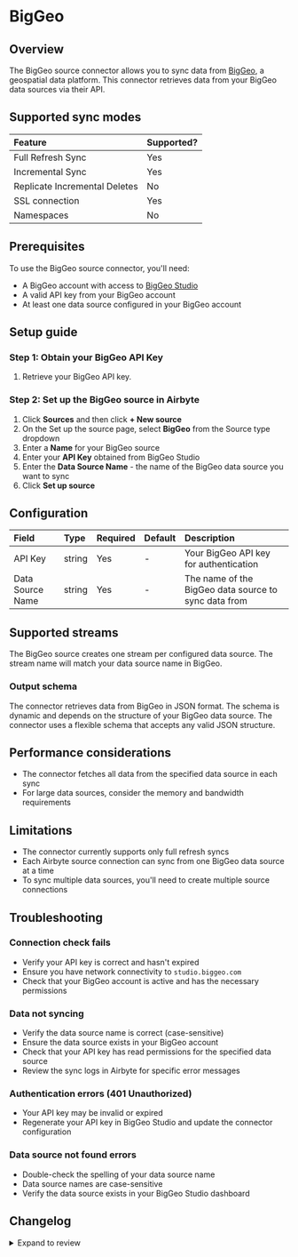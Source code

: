 # BigGeo

## Overview

The BigGeo source connector allows you to sync data from [BigGeo](https://biggeo.com), a geospatial data platform. This connector retrieves data from your BigGeo data sources via their API.

## Supported sync modes

| Feature                                  | Supported? |
|:-----------------------------------------|:-----------|
| Full Refresh Sync                        | Yes        |
| Incremental Sync                         | Yes        |
| Replicate Incremental Deletes            | No         |
| SSL connection                           | Yes        |
| Namespaces                               | No         |

## Prerequisites

To use the BigGeo source connector, you'll need:

- A BigGeo account with access to [BigGeo Studio](https://studio.biggeo.com)
- A valid API key from your BigGeo account
- At least one data source configured in your BigGeo account

## Setup guide

### Step 1: Obtain your BigGeo API Key

1. Retrieve your BigGeo API key.

### Step 2: Set up the BigGeo source in Airbyte

1. Click **Sources** and then click **+ New source**
2. On the Set up the source page, select **BigGeo** from the Source type dropdown
3. Enter a **Name** for your BigGeo source
4. Enter your **API Key** obtained from BigGeo Studio
5. Enter the **Data Source Name** - the name of the BigGeo data source you want to sync
6. Click **Set up source**

## Configuration

| Field             | Type   | Required | Default | Description                                                    |
|:------------------|:-------|:---------|:--------|:---------------------------------------------------------------|
| API Key           | string | Yes      | -       | Your BigGeo API key for authentication                         |
| Data Source Name  | string | Yes      | -       | The name of the BigGeo data source to sync data from           |

## Supported streams

The BigGeo source creates one stream per configured data source. The stream name will match your data source name in BigGeo.

### Output schema

The connector retrieves data from BigGeo in JSON format. The schema is dynamic and depends on the structure of your BigGeo data source. The connector uses a flexible schema that accepts any valid JSON structure.

## Performance considerations

- The connector fetches all data from the specified data source in each sync
- For large data sources, consider the memory and bandwidth requirements

## Limitations

- The connector currently supports only full refresh syncs
- Each Airbyte source connection can sync from one BigGeo data source at a time
- To sync multiple data sources, you'll need to create multiple source connections

## Troubleshooting

### Connection check fails

- Verify your API key is correct and hasn't expired
- Ensure you have network connectivity to `studio.biggeo.com`
- Check that your BigGeo account is active and has the necessary permissions

### Data not syncing

- Verify the data source name is correct (case-sensitive)
- Ensure the data source exists in your BigGeo account
- Check that your API key has read permissions for the specified data source
- Review the sync logs in Airbyte for specific error messages

### Authentication errors (401 Unauthorized)

- Your API key may be invalid or expired
- Regenerate your API key in BigGeo Studio and update the connector configuration

### Data source not found errors

- Double-check the spelling of your data source name
- Data source names are case-sensitive
- Verify the data source exists in your BigGeo Studio dashboard

## Changelog

<details>
  <summary>Expand to review</summary>

| Version | Date       | Pull Request | Subject         |
|:--------|:-----------|:-------------|:----------------|
| 0.1.0   | 2024-01-01 | N/A          | Initial release |

</details>